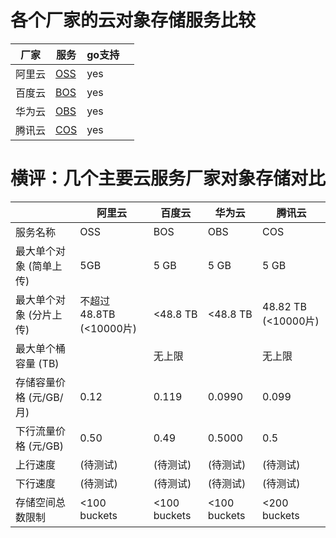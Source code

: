 # 各个厂家的云对象存储服务比较

| 厂家   | 服务                                                | go支持 |     |
| ------ | --------------------------------------------------- | ------ | --- |
| 阿里云 | [OSS](https://www.aliyun.com/product/oss)           | yes    |     |
| 百度云 | [BOS](https://cloud.baidu.com/product/bos.html)     | yes    |     |
| 华为云 | [OBS](https://www.huaweicloud.com/product/obs.html) | yes    |     |
| 腾讯云 | [COS](https://cloud.tencent.com/product/cos)        | yes    |     |


# 横评：几个主要云服务厂家对象存储对比
|                         | 阿里云                  | 百度云       | 华为云       | 腾讯云              |
| ----------------------- | ----------------------- | ------------ | ------------ | ------------------- |
| 服务名称                | OSS                     | BOS          | OBS          | COS                 |
| 最大单个对象 (简单上传) | 5GB                     | 5 GB         | 5 GB         | 5 GB                |
| 最大单个对象 (分片上传) | 不超过48.8TB (<10000片) | <48.8 TB     | <48.8 TB     | 48.82 TB (<10000片) |
| 最大单个桶容量 (TB)     |                         | 无上限       |              | 无上限              |
| 存储容量价格 (元/GB/月) | 0.12                    | 0.119        | 0.0990       | 0.099               |
| 下行流量价格 (元/GB)    | 0.50                    | 0.49         | 0.5000       | 0.5                 |
| 上行速度                | (待测试)                | (待测试)     | (待测试)     | (待测试)            |
| 下行速度                | (待测试)                | (待测试)     | (待测试)     | (待测试)            |
| 存储空间总数限制        | <100 buckets            | <100 buckets | <100 buckets | <200  buckets       |

